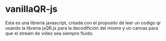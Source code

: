 # vanillaQR-js
Esta es una libreria javascript, creada con el proposito de leer un codigo qr usando la libreria jsQR.js para la decodifición del mismo y un canvas para que el stream de video sea siempre fluido.
